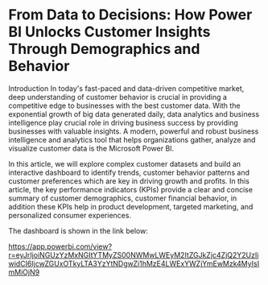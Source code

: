 # From Data to Decisions: How Power BI Unlocks Customer Insights Through Demographics and Behavior

Introduction
In today's fast-paced and data-driven competitive market, deep understanding of customer behavior is crucial in providing a competitive edge to businesses with the best customer data. With the exponential growth of big data generated daily, data analytics and business intelligence play crucial role in driving business success by providing businesses with valuable insights. A modern, powerful and robust business intelligence and analytics tool that helps organizations gather, analyze and visualize customer data is the Microsoft Power BI.

In this article, we will explore complex customer datasets and build an interactive dashboard to identify trends, customer behavior patterns and customer preferences which are key in driving growth and profits. In this article, the key performance indicators (KPIs) provide a clear and concise summary of customer demographics, customer financial behavior, in addition these KPIs help in product development, targeted marketing, and personalized consumer experiences.

The dashboard is shown in the link below:

https://app.powerbi.com/view?r=eyJrIjoiNGUzYzMxNGItYTMyZS00NWMwLWEyM2ItZGJkZjc4ZjQ2Y2UzIiwidCI6IjcwZGUxOTkyLTA3YzYtNDgwZi1hMzE4LWExYWZjYmEwMzk4MyIsImMiOjN9


